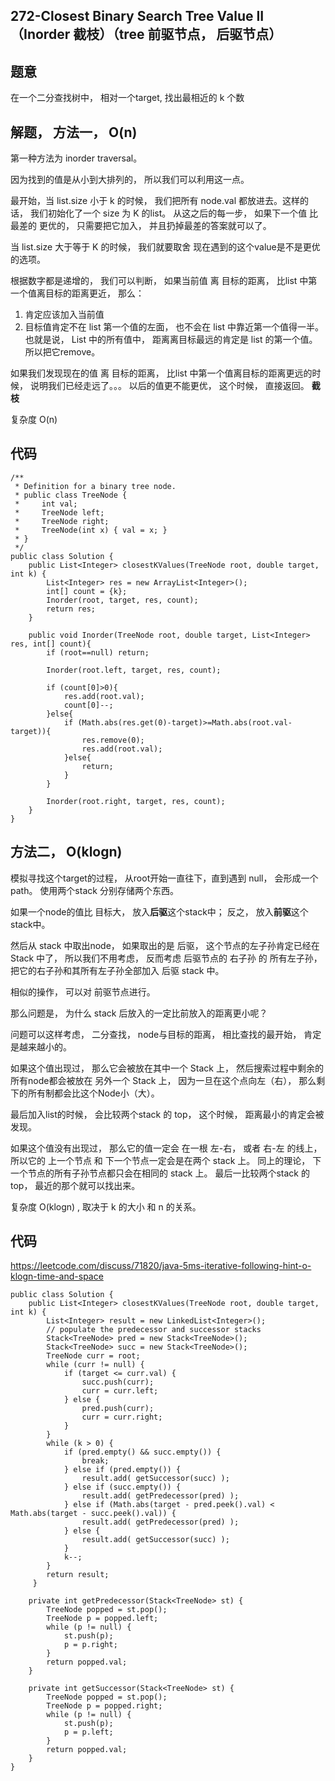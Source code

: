 ## 272-Closest Binary Search Tree Value II （Inorder 截枝）（tree 前驱节点， 后驱节点）

## 题意
在一个二分查找树中， 相对一个target, 找出最相近的 k 个数

## 解题， 方法一， O(n)
第一种方法为 inorder traversal。

因为找到的值是从小到大排列的， 所以我们可以利用这一点。 

最开始，当 list.size 小于 k 的时候， 我们把所有 node.val 都放进去。这样的话， 我们初始化了一个 size 为 K 的list。 从这之后的每一步， 如果下一个值 比最差的 更优的， 只需要把它加入， 并且扔掉最差的答案就可以了。

当 list.size 大于等于 K 的时候， 我们就要取舍 现在遇到的这个value是不是更优的选项。

根据数字都是递增的， 我们可以判断， 如果当前值 离 目标的距离， 比list 中第一个值离目标的距离更近， 那么：

1. 肯定应该加入当前值
2. 目标值肯定不在 list 第一个值的左面， 也不会在 list 中靠近第一个值得一半。 也就是说， List 中的所有值中， 距离离目标最远的肯定是 list 的第一个值。所以把它remove。

如果我们发现现在的值 离 目标的距离， 比list 中第一个值离目标的距离更远的时候， 说明我们已经走远了。。。 以后的值更不能更优， 这个时候， 直接返回。 **截枝**

复杂度 O(n)

## 代码
```
/**
 * Definition for a binary tree node.
 * public class TreeNode {
 *     int val;
 *     TreeNode left;
 *     TreeNode right;
 *     TreeNode(int x) { val = x; }
 * }
 */
public class Solution {
    public List<Integer> closestKValues(TreeNode root, double target, int k) {
        List<Integer> res = new ArrayList<Integer>();
        int[] count = {k};
        Inorder(root, target, res, count);
        return res;
    }
    
    public void Inorder(TreeNode root, double target, List<Integer> res, int[] count){
        if (root==null) return;
        
        Inorder(root.left, target, res, count);
        
        if (count[0]>0){
            res.add(root.val);
            count[0]--;
        }else{
            if (Math.abs(res.get(0)-target)>=Math.abs(root.val-target)){
                res.remove(0);
                res.add(root.val);
            }else{
                return;
            }
        }
        
        Inorder(root.right, target, res, count);
    }
}
```

## 方法二， O(klogn)
模拟寻找这个target的过程， 从root开始一直往下，直到遇到 null， 会形成一个path。 使用两个stack 分别存储两个东西。 

如果一个node的值比 目标大， 放入**后驱**这个stack中； 反之， 放入**前驱**这个stack中。

然后从 stack 中取出node， 如果取出的是 后驱， 这个节点的左子孙肯定已经在 Stack 中了， 所以我们不用考虑， 反而考虑 后驱节点的 右子孙 的 所有左子孙， 把它的右子孙和其所有左子孙全部加入 后驱 stack 中。

相似的操作， 可以对 前驱节点进行。

那么问题是， 为什么 stack 后放入的一定比前放入的距离更小呢？

问题可以这样考虑， 二分查找， node与目标的距离， 相比查找的最开始， 肯定是越来越小的。

如果这个值出现过， 那么它会被放在其中一个 Stack 上， 然后搜索过程中剩余的所有node都会被放在 另外一个  Stack 上， 因为一旦在这个点向左（右）， 那么剩下的所有制都会比这个Node小（大）。

最后加入list的时候， 会比较两个stack 的 top， 这个时候， 距离最小的肯定会被发现。

如果这个值没有出现过， 那么它的值一定会 在一根 左-右， 或者 右-左 的线上， 所以它的 上一个节点 和 下一个节点一定会是在两个 stack 上。 同上的理论， 下一个节点的所有子孙节点都只会在相同的 stack 上。 最后一比较两个stack 的 top， 最近的那个就可以找出来。

复杂度 O(klogn) , 取决于 k 的大小 和 n 的关系。

## 代码
https://leetcode.com/discuss/71820/java-5ms-iterative-following-hint-o-klogn-time-and-space

```
public class Solution {
    public List<Integer> closestKValues(TreeNode root, double target, int k) {
        List<Integer> result = new LinkedList<Integer>();
        // populate the predecessor and successor stacks 
        Stack<TreeNode> pred = new Stack<TreeNode>();
        Stack<TreeNode> succ = new Stack<TreeNode>();
        TreeNode curr = root;
        while (curr != null) {
            if (target <= curr.val) {
                succ.push(curr);
                curr = curr.left;
            } else {
                pred.push(curr);
                curr = curr.right;
            }
        }
        while (k > 0) {
            if (pred.empty() && succ.empty()) {
                break; 
            } else if (pred.empty()) {
                result.add( getSuccessor(succ) );
            } else if (succ.empty()) {
                result.add( getPredecessor(pred) );
            } else if (Math.abs(target - pred.peek().val) < Math.abs(target - succ.peek().val)) {
                result.add( getPredecessor(pred) );                    
            } else {
                result.add( getSuccessor(succ) );
            }
            k--;
        }
        return result;
     }

    private int getPredecessor(Stack<TreeNode> st) {
        TreeNode popped = st.pop();
        TreeNode p = popped.left;
        while (p != null) {
            st.push(p);
            p = p.right;
        }
        return popped.val;
    }

    private int getSuccessor(Stack<TreeNode> st) {
        TreeNode popped = st.pop();
        TreeNode p = popped.right;
        while (p != null) {
            st.push(p);
            p = p.left;
        }
        return popped.val;
    }
}
```





